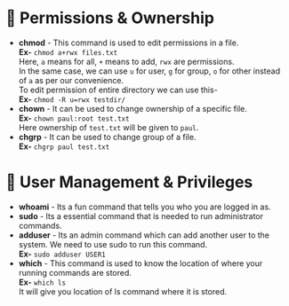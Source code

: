 # 🔐 Permissions & Ownership

- **chmod** - This command is used to edit permissions in a file.  
	**Ex-** `chmod a+rwx files.txt`  
Here, `a` means for all, `+` means to add, `rwx` are permissions.  
In the same case, we can use `u` for user, `g` for group, `o` for other instead of `a` as per our convenience.  
To edit permission of entire directory we can use this-  
	**Ex-** `chmod -R u=rwx testdir/`
- **chown** - It can be used to change ownership of a specific file.  
	**Ex-** `chown paul:root test.txt`  
Here ownership of `test.txt` will be given to `paul`.
- **chgrp** - It can be used to change group of a file.  
	**Ex-** `chgrp paul test.txt`

# 👤 User Management & Privileges

- **whoami** - Its a fun command that tells you who you are logged in as.
- **sudo** - Its a essential command that is needed to run administrator commands.
- **adduser** - Its an admin command which can add another user to the system. We need to use sudo to run this command.  
	**Ex-** `sudo adduser USER1`
- **which** - This command is used to know the location of where your running commands are stored.  
	**Ex-** `which ls`  
It will give you location of ls command where it is stored.